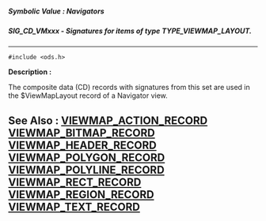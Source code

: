 ##### Symbolic Value : Navigators
##### SIG_CD_VMxxx - Signatures for items of type TYPE_VIEWMAP_LAYOUT.
---
```
#include <ods.h>
```
**Description :**

The composite data (CD) records with signatures from this set are used in the 
$ViewMapLayout record of a Navigator view.

**See Also :**
[VIEWMAP_ACTION_RECORD](/reference/Data/VIEWMAP_ACTION_RECORD)
[VIEWMAP_BITMAP_RECORD](/reference/Data/VIEWMAP_BITMAP_RECORD)
[VIEWMAP_HEADER_RECORD](/reference/Data/VIEWMAP_HEADER_RECORD)
[VIEWMAP_POLYGON_RECORD](/reference/Data/VIEWMAP_POLYGON_RECORD)
[VIEWMAP_POLYLINE_RECORD](/reference/Data/VIEWMAP_POLYLINE_RECORD)
[VIEWMAP_RECT_RECORD](/reference/Data/VIEWMAP_RECT_RECORD)
[VIEWMAP_REGION_RECORD](/reference/Data/VIEWMAP_REGION_RECORD)
[VIEWMAP_TEXT_RECORD](/reference/Data/VIEWMAP_TEXT_RECORD)
---
